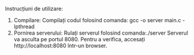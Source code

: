 Instrucțiuni de utilizare:
1. Compilare:
Compilați codul folosind comanda: gcc -o server main.c -lpthread
2. Pornirea serverului:
Rulați serverul folosind comanda:./server
Serverul va asculta pe portul 8080. Pentru a verifica, accesați http://localhost:8080 într-un browser.
